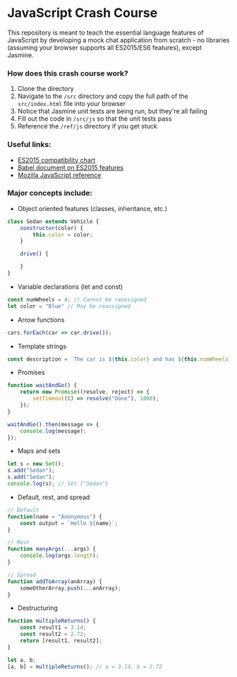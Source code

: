 # JavaScript Crash Course

This repository is meant to teach the essential language features of JavaScript by developing a mock chat application from scratch - no libraries (assuming your browser supports all ES2015/ES6 features), except Jasmine.

### How does this crash course work?

1. Clone the directory
2. Navigate to the `/src` directory and copy the full path of the `src/index.html` file into your browser
3. Notice that Jasmine unit tests are being run, but they're all failing
4. Fill out the code in `/src/js` so that the unit tests pass
5. Reference the `/ref/js` directory if you get stuck

### Useful links:

* [ES2015 compatibility chart](https://kangax.github.io/compat-table/es6/)
* [Babel document on ES2015 features](https://babeljs.io/docs/learn-es2015/)
* [Mozilla JavaScript reference](https://developer.mozilla.org/en-US/docs/Web/JavaScript/Reference)

### Major concepts include:

* Object oriented features (classes, inheritance, etc.)

```javascript
class Sedan extends Vehicle {
    constructor(color) {
        this.color = color;
    }

    drive() {

    }
}
```
        
* Variable declarations (let and const)

```javascript
const numWheels = 4; // Cannot be reassigned
let color = "Blue" // May be reassigned
```

* Arrow functions

```javascript
cars.forEach(car => car.drive());
```

* Template strings

```javascript
const description = `The car is ${this.color} and has ${this.numWheels} wheels.`;
```

* Promises

```javascript
function waitAndGo() {
    return new Promise((resolve, reject) => {
        setTimeout(() => resolve("Done"), 1000);
    });
}

waitAndGo().then(message => {
    console.log(message);
});
```

* Maps and sets

```javascript
let s = new Set();
s.add("Sedan");
s.add("Sedan");
console.log(s); // Set {"Sedan"}
```

* Default, rest, and spread

```javascript
// Default
function(name = "Anonymous") {
    const output = `Hello ${name}`;
}

// Rest
function manyArgs(...args) {
    console.log(args.length);
}

// Spread
function addToArray(anArray) {
    someOtherArray.push(...anArray);
}
```

* Destructuring

```javascript
function multipleReturns() {
    const result1 = 3.14;
    const result2 = 2.72;
    return [result1, result2];
}

let a, b;
[a, b] = multipleReturns(); // a = 3.14, b = 2.72
```
